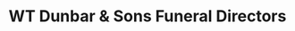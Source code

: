 ---
title: "WT Dunbar & Sons Funeral Directors"
url: /edinburgh/wt-dunbar-und-sons-funeral-directors/
shop: Bestattungen
---